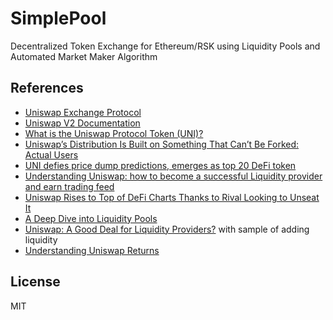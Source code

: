 # SimplePool

Decentralized Token Exchange for Ethereum/RSK using Liquidity Pools
and Automated Market Maker Algorithm

## References

- [Uniswap Exchange Protocol](https://uniswap.io/)
- [Uniswap V2 Documentation](https://uniswap.org/docs/v2)
- [What is the Uniswap Protocol Token (UNI)?](https://research.binance.com/en/projects/uniswap)
- [Uniswap’s Distribution Is Built on Something That Can’t Be Forked: Actual Users](https://www.coindesk.com/uniswap-uni-distribution-growth-token-defi-strategy)
- [UNI defies price dump predictions, emerges as top 20 DeFi token](https://cointelegraph.com/news/uni-defies-price-dump-predictions-emerges-as-top-20-defi-token)
- [Understanding Uniswap: how to become a successful Liquidity provider and earn trading feed](https://cryptotesters.com/tutorial/understanding-uniswap)
- [Uniswap Rises to Top of DeFi Charts Thanks to Rival Looking to Unseat It](https://www.coindesk.com/uniswap-defi-pulse-tvl-leader-sushiswap)
- [A Deep Dive into Liquidity Pools](https://blog.zerion.io/liquidity-pools-8ac8cf8cf230)
- [Uniswap: A Good Deal for Liquidity Providers?](https://pintail.medium.com/uniswap-a-good-deal-for-liquidity-providers-104c0b6816f2) with sample of adding liquidity
- [Understanding Uniswap Returns](https://pintail.medium.com/understanding-uniswap-returns-cc593f3499ef)

## License

MIT

